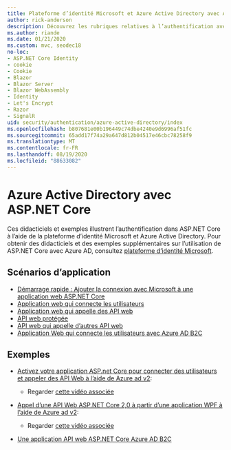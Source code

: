 ```yaml
---
title: Plateforme d’identité Microsoft et Azure Active Directory avec ASP.NET Core
author: rick-anderson
description: Découvrez les rubriques relatives à l’authentification avec Microsoft Identity Platform Azure Active Directory pour les applications Web et les API dans ASP.NET Core.
ms.author: riande
ms.date: 01/21/2020
ms.custom: mvc, seodec18
no-loc:
- ASP.NET Core Identity
- cookie
- Cookie
- Blazor
- Blazor Server
- Blazor WebAssembly
- Identity
- Let's Encrypt
- Razor
- SignalR
uid: security/authentication/azure-active-directory/index
ms.openlocfilehash: b807681e00b196449c74dbe4240e9d6996af51fc
ms.sourcegitcommit: 65add17f74a29a647d812b04517e46cbc78258f9
ms.translationtype: MT
ms.contentlocale: fr-FR
ms.lasthandoff: 08/19/2020
ms.locfileid: "88633082"
---
```

# <a name="azure-active-directory-with-aspnet-core"></a>Azure Active Directory avec ASP.NET Core

Ces didacticiels et exemples illustrent l’authentification dans ASP.NET Core à l’aide de la plateforme d’identité Microsoft et Azure Active Directory. Pour obtenir des didacticiels et des exemples supplémentaires sur l’utilisation de ASP.NET Core avec Azure AD, consultez [plateforme d’identité Microsoft](/azure/active-directory/develop/).

## <a name="application-scenarios"></a>Scénarios d’application

* [Démarrage rapide : Ajouter la connexion avec Microsoft à une application web ASP.NET Core](/azure/active-directory/develop/quickstart-v2-aspnet-core-webapp)
* [Application web qui connecte les utilisateurs](/azure/active-directory/develop/scenario-web-app-sign-user-overview?tabs=aspnetcore)
* [Application web qui appelle des API web](/azure/active-directory/develop/scenario-web-app-call-api-overview)
* [API web protégée](/azure/active-directory/develop/scenario-protected-web-api-overview)
* [API web qui appelle d’autres API web](/azure/active-directory/develop/scenario-web-api-call-api-overview)
* [Application Web qui connecte les utilisateurs avec Azure AD B2C](xref:security/authentication/azure-ad-b2c)

## <a name="samples"></a>Exemples

* [Activez votre application ASP.net Core pour connecter des utilisateurs et appeler des API Web à l’aide de Azure ad v2](/samples/azure-samples/active-directory-aspnetcore-webapp-openidconnect-v2/enable-webapp-signin/): 
  * Regarder [cette vidéo associée](https://channel9.msdn.com/Events/Build/2018/THR5001)

* [Appel d’une API Web ASP.NET Core 2,0 à partir d’une application WPF à l’aide de Azure ad v2](/samples/azure-samples/active-directory-dotnet-native-aspnetcore-v2/calling-an-aspnet-core-web-api-from-a-wpf-application-using-azure-ad-v2/): 
  * Regarder [cette vidéo associée](https://channel9.msdn.com/Events/Build/2018/THR5000)

* [Une application API web ASP.NET Core Azure AD B2C](https://azure.microsoft.com/resources/samples/active-directory-b2c-dotnetcore-webapi/)
